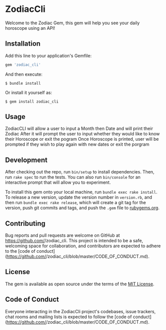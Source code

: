 # ZodiacCli

Welcome to the Zodiac Gem, this gem will help you see your daily horoscope using an API!

## Installation

Add this line to your application's Gemfile:

```ruby
gem 'zodiac_cli'
```

And then execute:

    $ bundle install

Or install it yourself as:

    $ gem install zodiac_cli

## Usage

ZodiacCLI will allow a user to input a Month then Date and will print their Zodiac
After it will prompt the user to input whether they would like to know their Horoscope or exit the pogram
Once Horoscope is printed, user will be prompted if they wish to play again with new dates or exit the porgram

## Development

After checking out the repo, run `bin/setup` to install dependencies. Then, run `rake spec` to run the tests. You can also run `bin/console` for an interactive prompt that will allow you to experiment.

To install this gem onto your local machine, run `bundle exec rake install`. To release a new version, update the version number in `version.rb`, and then run `bundle exec rake release`, which will create a git tag for the version, push git commits and tags, and push the `.gem` file to [rubygems.org](https://rubygems.org).

## Contributing

Bug reports and pull requests are welcome on GitHub at https://github.com/<github username>/zodiac_cli. This project is intended to be a safe, welcoming space for collaboration, and contributors are expected to adhere to the [code of conduct](https://github.com/<github username>/zodiac_cli/blob/master/CODE_OF_CONDUCT.md).


## License

The gem is available as open source under the terms of the [MIT License](https://opensource.org/licenses/MIT).

## Code of Conduct

Everyone interacting in the ZodiacCli project's codebases, issue trackers, chat rooms and mailing lists is expected to follow the [code of conduct](https://github.com/<github username>/zodiac_cli/blob/master/CODE_OF_CONDUCT.md).
